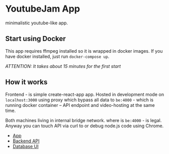 # YoutubeJam App

minimalistic youtube-like app. 

## Start using Docker

This app requires ffmpeg installed so it is wrapped in docker images. 
If you have docker installed, just run `docker-compose up`.

*ATTENTION: It takes about 15 minutes for the first start*  

## How it works

Frontend - is simple create-react-app app. Hosted in development mode on `localhost:3000`
using proxy which bypass all data to `be:4000` - which is running docker container – API endpoint and video-hosting at the same time. 

Both machines living in internal bridge network. where is `be:4000` - is legal. Anyway you can touch API via curl to or debug node.js code using Chrome. 

- [App](http://localhost:3000)
- [Backend API](http://localhost:4000)
- [Database UI](http://localhost:8081)

